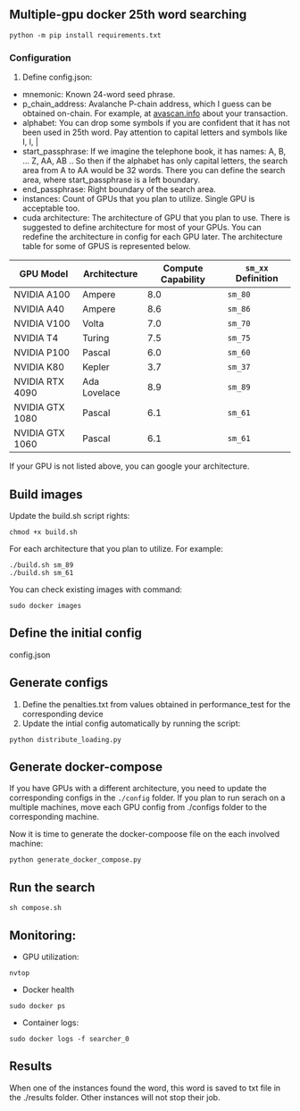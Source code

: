 ## Multiple-gpu docker 25th word searching
```
python -m pip install requirements.txt
```

### Configuration
1. Define config.json:
* mnemonic: Known 24-word seed phrase.
* p_chain_address: Avalanche P-chain address, which I guess can be obtained on-chain. For example, at [avascan.info](https://avascan.info/blockchain/p/home) about your transaction.
* alphabet: You can drop some symbols if you are confident that it has not been used in 25th word. Pay attention to capital letters and symbols like I, l, |
* start_passphrase: If we imagine the telephone book, it has names: A, B, ... Z, AA, AB .. So then if the alphabet has only capital letters, the search area from A to AA would be 32 words. There you can define the search area, where start_passphrase is a left boundary.
* end_passphrase: Right boundary of the search area.
* instances: Count of GPUs that you plan to utilize. Single GPU is acceptable too.
* cuda architecture: The architecture of GPU that you plan to use. There is suggested to define architecture for most of your GPUs. You can redefine the architecture in config for each GPU later. The architecture table for some of GPUS is represented below.
  
| GPU Model            | Architecture | Compute Capability | `sm_xx` Definition |
|----------------------|--------------|--------------------|--------------------|
| NVIDIA A100          | Ampere       | 8.0                | `sm_80`            |
| NVIDIA A40           | Ampere       | 8.6                | `sm_86`            |
| NVIDIA V100          | Volta        | 7.0                | `sm_70`            |
| NVIDIA T4            | Turing       | 7.5                | `sm_75`            |
| NVIDIA P100          | Pascal       | 6.0                | `sm_60`            |
| NVIDIA K80           | Kepler       | 3.7                | `sm_37`            |
| NVIDIA RTX 4090      | Ada Lovelace | 8.9                | `sm_89`            |
| NVIDIA GTX 1080      | Pascal       | 6.1                | `sm_61`            |
| NVIDIA GTX 1060      | Pascal       | 6.1                | `sm_61`            |
  
If your GPU is not listed above, you can google your architecture.
    
## Build images
Update the build.sh script rights:
```
chmod +x build.sh
```
For each architecture that you plan to utilize. For example:
```
./build.sh sm_89
./build.sh sm_61
```
You can check existing images with command:
```
sudo docker images
```

## Define the initial config
config.json

## Generate configs
1. Define the penalties.txt from values obtained in performance_test for the corresponding device
2. Update the intial config automatically by running the script:
```
python distribute_loading.py
```

## Generate docker-compose
If you have GPUs with a different architecture, you need to update the corresponding configs in the `./config` folder.
If you plan to run serach on a multiple machines, move each GPU config from ./configs folder to the corresponding machine.

Now it is time to generate the docker-compoose file on the each involved machine:
```
python generate_docker_compose.py
```

## Run the search
```
sh compose.sh
```

## Monitoring:
* GPU utilization:
```
nvtop
```
* Docker health
```
sudo docker ps
```
* Container logs:
```
sudo docker logs -f searcher_0
```

## Results
When one of the instances found the word, this word is saved to txt file in the ./results folder. Other instances will not stop their job.